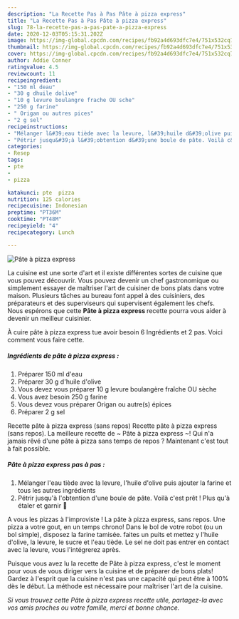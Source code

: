 ```yaml
---
description: "La Recette Pas à Pas Pâte à pizza express"
title: "La Recette Pas à Pas Pâte à pizza express"
slug: 78-la-recette-pas-a-pas-pate-a-pizza-express
date: 2020-12-03T05:15:31.202Z
image: https://img-global.cpcdn.com/recipes/fb92a4d693dfc7e4/751x532cq70/pate-a-pizza-express-photo-principale-de-la-recette.jpg
thumbnail: https://img-global.cpcdn.com/recipes/fb92a4d693dfc7e4/751x532cq70/pate-a-pizza-express-photo-principale-de-la-recette.jpg
cover: https://img-global.cpcdn.com/recipes/fb92a4d693dfc7e4/751x532cq70/pate-a-pizza-express-photo-principale-de-la-recette.jpg
author: Addie Conner
ratingvalue: 4.5
reviewcount: 11
recipeingredient:
- "150 ml deau"
- "30 g dhuile dolive"
- "10 g levure boulangre frache OU sche"
- "250 g farine"
- " Origan ou autres pices"
- "2 g sel"
recipeinstructions:
- "Mélanger l&#39;eau tiède avec la levure, l&#39;huile d&#39;olive puis ajouter la farine et tous les autres ingrédients"
- "Pétrir jusqu&#39;à l&#39;obtention d&#39;une boule de pâte. Voilà c&#39;est prêt ! Plus qu&#39;à étaler et garnir 🙂"
categories:
- Resep
tags:
- pte
- 
- pizza

katakunci: pte  pizza 
nutrition: 125 calories
recipecuisine: Indonesian
preptime: "PT36M"
cooktime: "PT48M"
recipeyield: "4"
recipecategory: Lunch

---
```



![Pâte à pizza express](https://img-global.cpcdn.com/recipes/fb92a4d693dfc7e4/751x532cq70/pate-a-pizza-express-photo-principale-de-la-recette.jpg)

La cuisine est une sorte d'art et il existe différentes sortes de cuisine que vous pouvez découvrir. Vous pouvez devenir un chef gastronomique ou simplement essayer de maîtriser l'art de cuisiner de bons plats dans votre maison. Plusieurs tâches au bureau font appel à des cuisiniers, des préparateurs et des superviseurs qui supervisent également les chefs. Nous espérons que cette <strong> Pâte à pizza express </strong> recette pourra vous aider à devenir un meilleur cuisinier.

<!--inarticleads1-->

À cuire pâte à pizza express tue avoir besoin 6 Ingrédients et 2 pas. Voici comment vous faire cette.

##### Ingrédients de pâte à pizza express :

1. Préparer 150 ml d&#39;eau
1. Préparer 30 g d&#39;huile d&#39;olive
1. Vous devez vous préparer 10 g levure boulangère fraîche OU sèche
1. Vous avez besoin 250 g farine
1. Vous devez vous préparer  Origan ou autre(s) épices
1. Préparer 2 g sel


Recette pâte à pizza express (sans repos) Recette pâte à pizza express (sans repos). La meilleure recette de ~ Pâte à pizza express ~! Qui n&#39;a jamais rêvé d&#39;une pâte à pizza sans temps de repos ? Maintenant c&#39;est tout à fait possible. 

<!--inarticleads2-->

##### Pâte à pizza express pas à pas :

1. Mélanger l&#39;eau tiède avec la levure, l&#39;huile d&#39;olive puis ajouter la farine et tous les autres ingrédients
1. Pétrir jusqu&#39;à l&#39;obtention d&#39;une boule de pâte. Voilà c&#39;est prêt ! Plus qu&#39;à étaler et garnir 🙂


A vous les pizzas à l&#39;improviste ! La pâte à pizza express, sans repos. Une pizza a votre gout, en un temps chrono! Dans le bol de votre robot (ou un bol simple), disposez la farine tamisée. faites un puits et mettez y l&#39;huile d&#39;olive, la levure, le sucre et l&#39;eau tiède. Le sel ne doit pas entrer en contact avec la levure, vous l&#39;intégrerez après. 

<!--inarticleads1-->

<p>
Puisque vous avez lu la recette de Pâte à pizza express, c'est le moment pour vous de vous diriger vers la cuisine et de préparer de bons plats! Gardez à l'esprit que la cuisine n'est pas une capacité qui peut être à 100% dès le début. La méthode est nécessaire pour maîtriser l'art de la cuisine.
</p>

<p>
<i>Si vous trouvez cette Pâte à pizza express recette utile, partagez-la avec vos amis proches ou votre famille, merci et bonne chance.</i>
</p>
